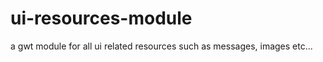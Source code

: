 ui-resources-module
===================

a gwt module for all ui related resources such as messages, images etc...
